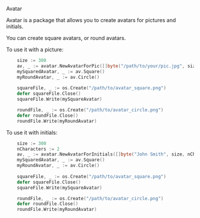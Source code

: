 Avatar

Avatar is a package that allows you to create avatars for pictures and initials.

You can create square avatars, or round avatars.

To use it with a picture:

```go
    size := 300
    av, _ := avatar.NewAvatarForPic([]byte("/path/to/your/pic.jpg", size)
    mySquaredAvatar, _ := av.Square()
    myRoundAvatar, _ := av.Circle()
    
    squareFile, _ := os.Create("/path/to/avatar_square.png")
    defer squareFile.Close()
    squareFile.Write(mySquareAvatar)

    roundFile, _ := os.Create("/path/to/avatar_circle.png")
    defer roundFile.Close()
    roundFile.Write(myRoundAvatar)
```

To use it with initials:

```go
    size := 300
    nCharacters := 2
    av, _ := avatar.NewAvatarForInitials([]byte("John Smith", size, nCharacters, "/path/to/your/font.ttf")
    mySquaredAvatar, _ := av.Square()
    myRoundAvatar, _ := av.Circle()
    
    squareFile, _ := os.Create("/path/to/avatar_square.png")
    defer squareFile.Close()
    squareFile.Write(mySquareAvatar)

    roundFile, _ := os.Create("/path/to/avatar_circle.png")
    defer roundFile.Close()
    roundFile.Write(myRoundAvatar)
```

